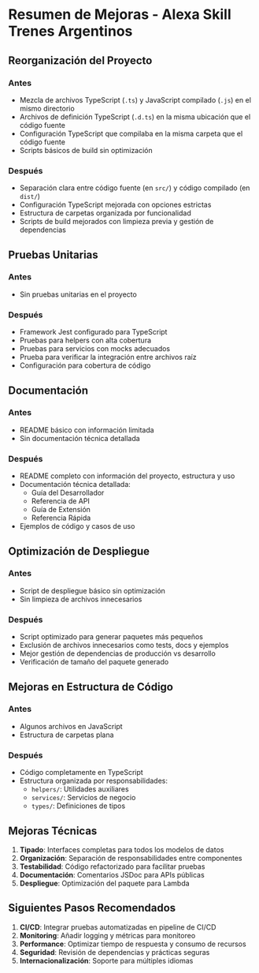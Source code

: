 # Resumen de Mejoras - Alexa Skill Trenes Argentinos

## Reorganización del Proyecto

### Antes

- Mezcla de archivos TypeScript (`.ts`) y JavaScript compilado (`.js`) en el mismo directorio
- Archivos de definición TypeScript (`.d.ts`) en la misma ubicación que el código fuente
- Configuración TypeScript que compilaba en la misma carpeta que el código fuente
- Scripts básicos de build sin optimización

### Después

- Separación clara entre código fuente (en `src/`) y código compilado (en `dist/`)
- Configuración TypeScript mejorada con opciones estrictas
- Estructura de carpetas organizada por funcionalidad
- Scripts de build mejorados con limpieza previa y gestión de dependencias

## Pruebas Unitarias

### Antes

- Sin pruebas unitarias en el proyecto

### Después

- Framework Jest configurado para TypeScript
- Pruebas para helpers con alta cobertura
- Pruebas para servicios con mocks adecuados
- Prueba para verificar la integración entre archivos raíz
- Configuración para cobertura de código

## Documentación

### Antes

- README básico con información limitada
- Sin documentación técnica detallada

### Después

- README completo con información del proyecto, estructura y uso
- Documentación técnica detallada:
  - Guía del Desarrollador
  - Referencia de API
  - Guía de Extensión
  - Referencia Rápida
- Ejemplos de código y casos de uso

## Optimización de Despliegue

### Antes

- Script de despliegue básico sin optimización
- Sin limpieza de archivos innecesarios

### Después

- Script optimizado para generar paquetes más pequeños
- Exclusión de archivos innecesarios como tests, docs y ejemplos
- Mejor gestión de dependencias de producción vs desarrollo
- Verificación de tamaño del paquete generado

## Mejoras en Estructura de Código

### Antes

- Algunos archivos en JavaScript
- Estructura de carpetas plana

### Después

- Código completamente en TypeScript
- Estructura organizada por responsabilidades:
  - `helpers/`: Utilidades auxiliares
  - `services/`: Servicios de negocio
  - `types/`: Definiciones de tipos

## Mejoras Técnicas

1. **Tipado**: Interfaces completas para todos los modelos de datos
2. **Organización**: Separación de responsabilidades entre componentes
3. **Testabilidad**: Código refactorizado para facilitar pruebas
4. **Documentación**: Comentarios JSDoc para APIs públicas
5. **Despliegue**: Optimización del paquete para Lambda

## Siguientes Pasos Recomendados

1. **CI/CD**: Integrar pruebas automatizadas en pipeline de CI/CD
2. **Monitoring**: Añadir logging y métricas para monitoreo
3. **Performance**: Optimizar tiempo de respuesta y consumo de recursos
4. **Seguridad**: Revisión de dependencias y prácticas seguras
5. **Internacionalización**: Soporte para múltiples idiomas
